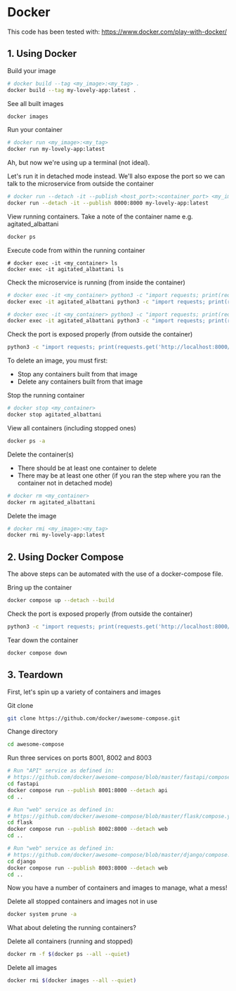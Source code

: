 # Docker

This code has been tested with: https://www.docker.com/play-with-docker/

## 1. Using Docker

Build your image
```bash
# docker build --tag <my_image>:<my_tag> .
docker build --tag my-lovely-app:latest .
```

See all built images
```bash
docker images
```

Run your container
```bash
# docker run <my_image>:<my_tag>
docker run my-lovely-app:latest
```

Ah, but now we're using up a terminal (not ideal).

Let's run it in detached mode instead. We'll also expose the port so we can talk to the microservice from outside the container

```bash
# docker run --detach -it --publish <host_port>:<container_port> <my_image>:<my_tag>
docker run --detach -it --publish 8000:8000 my-lovely-app:latest
```

View running containers. Take a note of the container name e.g. agitated_albattani
```bash
docker ps
```

Execute code from within the running container
```
# docker exec -it <my_container> ls
docker exec -it agitated_albattani ls
```

Check the microservice is running (from inside the container)
```bash
# docker exec -it <my_container> python3 -c "import requests; print(requests.get('http://0.0.0.0:8000/').json())"
docker exec -it agitated_albattani python3 -c "import requests; print(requests.get('http://0.0.0.0:8000/').json())"

# docker exec -it <my_container> python3 -c "import requests; print(requests.get('http://0.0.0.0:8000/check').json())"
docker exec -it agitated_albattani python3 -c "import requests; print(requests.get('http://0.0.0.0:8000/check').json())"
```

Check the port is exposed properly  (from outside the container)
```bash
python3 -c "import requests; print(requests.get('http://localhost:8000/').json())"
```

To delete an image, you must first:
* Stop any containers  built from that image
* Delete any containers built from that image

Stop the running container
```bash
# docker stop <my_container>
docker stop agitated_albattani
```

View all containers (including stopped ones)
```bash
docker ps -a
```

Delete the container(s)
* There should be at least one container to delete
* There may be at least one other (if you ran the step where you ran the container not in detached mode) 

```bash
# docker rm <my_container>
docker rm agitated_albattani
```

Delete the image
```bash
# docker rmi <my_image>:<my_tag>
docker rmi my-lovely-app:latest
```

## 2. Using Docker Compose

The above steps can be automated with the use of a docker-compose file.

Bring up the container
```bash
docker compose up --detach --build
```

Check the port is exposed properly  (from outside the container)
```bash
python3 -c "import requests; print(requests.get('http://localhost:8000/').json())"
```

Tear down the container
```bash
docker compose down
```

## 3. Teardown

First, let's spin up a variety of containers and images

Git clone
```bash
git clone https://github.com/docker/awesome-compose.git
```

Change directory
```bash
cd awesome-compose
```

Run three services on ports 8001, 8002 and 8003
```bash
# Run "API" service as defined in:
# https://github.com/docker/awesome-compose/blob/master/fastapi/compose.yaml
cd fastapi
docker compose run --publish 8001:8000 --detach api
cd ..

# Run "web" service as defined in:
# https://github.com/docker/awesome-compose/blob/master/flask/compose.yaml
cd flask
docker compose run --publish 8002:8000 --detach web
cd ..

# Run "web" service as defined in:
# https://github.com/docker/awesome-compose/blob/master/django/compose.yaml
cd django
docker compose run --publish 8003:8000 --detach web
cd ..
```

Now you have a number of containers and images to manage, what a mess!

Delete all stopped containers and images not in use
```bash
docker system prune -a
```

What about deleting the running containers?

Delete all containers (running and stopped)
```bash
docker rm -f $(docker ps --all --quiet)
```

Delete all images
```bash
docker rmi $(docker images --all --quiet)
```
